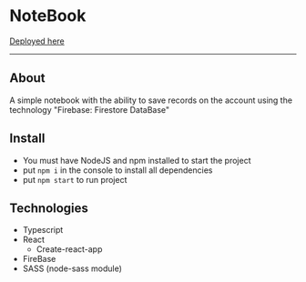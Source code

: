 # NoteBook

[Deployed here](https://notr-6524b.web.app/notes)

---

## About
  A simple notebook with the ability to save records on the account using the technology "Firebase: Firestore DataBase"

## Install
  - You must have NodeJS and npm installed to start the project
  - put ```npm i``` in the console to install all dependencies
  - put ```npm start``` to run project

## Technologies
  - Typescript
  - React
    - Create-react-app
  - FireBase
  - SASS (node-sass module)
